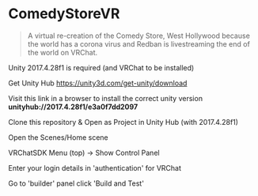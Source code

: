 # ComedyStoreVR


> A virtual re-creation of the Comedy Store, West Hollywood because the world has a corona virus and Redban is livestreaming the end of the world on VRChat.


Unity 2017.4.28f1 is required (and VRChat to be installed)

Get Unity Hub
https://unity3d.com/get-unity/download

Visit this link in a browser to install the correct unity version
**unityhub://2017.4.28f1/e3a0f7dd2097**

Clone this repository & Open as Project in Unity Hub (with 2017.4.28f1)

Open the Scenes/Home scene

VRChatSDK Menu (top) -> Show Control Panel

Enter your login details in 'authentication' for VRChat

Go to 'builder' panel click 'Build and Test'
